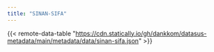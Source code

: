 ```yaml
---
title: "SINAN-SIFA"
---
```


{{< remote-data-table "https://cdn.statically.io/gh/dankkom/datasus-metadata/main/metadata/data/sinan-sifa.json" >}}
